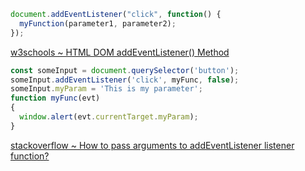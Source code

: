 ```javascript
document.addEventListener("click", function() {
  myFunction(parameter1, parameter2);
});
```
[w3schools ~ HTML DOM addEventListener() Method](https://www.w3schools.com/jsref/met_document_addeventlistener.asp)

```javascript
const someInput = document.querySelector('button');
someInput.addEventListener('click', myFunc, false);
someInput.myParam = 'This is my parameter';
function myFunc(evt)
{
  window.alert(evt.currentTarget.myParam);
}
```
[stackoverflow ~ How to pass arguments to addEventListener listener function?](https://stackoverflow.com/a/11986895)
